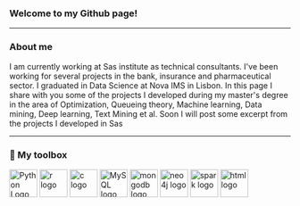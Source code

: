 ### Welcome to my Github page! 

---

### About me
I am currently working at Sas institute as technical consultants. I've been working for several projects in the bank, insurance and pharmaceutical sector. I graduated in Data Science at Nova IMS in Lisbon.
In this page I share with you some of the projects I developed during my master's degree in the area of Optimization, Queueing theory, Machine learning, Data mining, Deep learning, Text Mining et al.
Soon I will post some excerpt from the projects I developed in Sas

---

### 🧰 My toolbox

<img src="https://cdn.worldvectorlogo.com/logos/python-4.svg" alt="Python Logo" width="50" height="50"/> <img src="https://cdn.worldvectorlogo.com/logos/r-lang.svg" alt="r logo" width="50" height="50"/> <img src="https://cdn.worldvectorlogo.com/logos/c-1.svg" alt="c logo" width="50" height="50"/> <img src="https://cdn.worldvectorlogo.com/logos/mysql-3.svg" alt="MySQL logo" width="50" height="50"/> <img src="https://cdn.worldvectorlogo.com/logos/mongodb-icon-1.svg" alt="mongodb logo" width="50" height="50"/> <img src="https://cdn.worldvectorlogo.com/logos/neo4j.svg" alt="neo4j logo" width="50" height="50"/> <img src="https://cdn.worldvectorlogo.com/logos/apache-spark-5.svg" alt="spark logo" width="50" height="50"/> <img src="https://cdn.worldvectorlogo.com/logos/html-1.svg" alt="html logo" width="50" height="50"/> 
